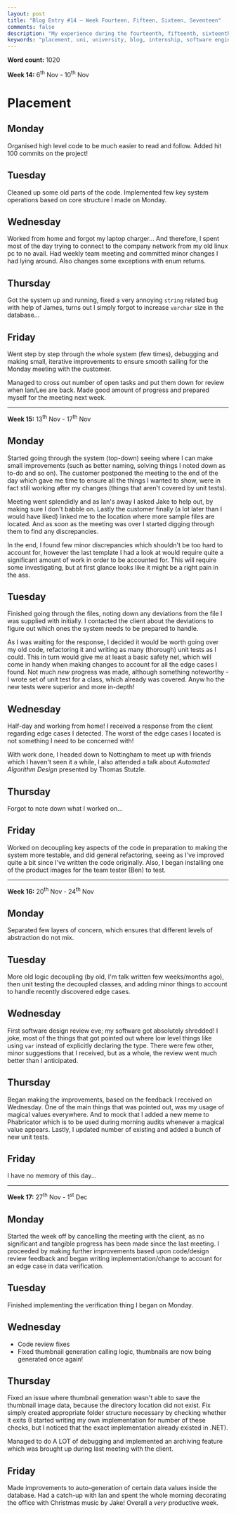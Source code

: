 ```yaml
---
layout: post
title: "Blog Entry #14 – Week Fourteen, Fifteen, Sixteen, Seventeen"
comments: false
description: "My experience during the fourteenth, fifteenth, sixteenth and seventeenth week of the placement"
keywords: "placement, uni, university, blog, internship, software engineering, software development, week fourteen, week fifteen, phabricator, software development life cycle, c#, sql, subversion, svn, code review, debugging, christmas, fixes, music, automated algorithm design"
---
```


**Word count:** 1020

**Week 14:** 6<sup>th</sup> Nov - 10<sup>th</sup> Nov

# Placement
## Monday
Organised high level code to be much easier to read and follow. Added hit 100 commits on the project!

## Tuesday
Cleaned up some old parts of the code. Implemented few key system operations based on core structure I made on Monday.

## Wednesday
Worked from home and forgot my laptop charger... And therefore, I spent most of the day trying to connect to the company network from my old linux pc to no avail. Had weekly team meeting and committed minor changes I had lying around. Also changes some exceptions with enum returns.

## Thursday
Got the system up and running, fixed a very annoying `string` related bug with help of James, turns out I simply forgot to increase `varchar` size in the database... 

## Friday
Went step by step through the whole system (few times), debugging and making small, iterative improvements to ensure smooth sailing for the Monday meeting with the customer.

Managed to cross out number of open tasks and put them down for review when Ian/Lee are back. Made good amount of progress and prepared myself for the meeting next week.

---

**Week 15:** 13<sup>th</sup> Nov - 17<sup>th</sup> Nov

## Monday
Started going through the system (top-down) seeing where I can make small improvements (such as better naming, solving things I noted down as to-do and so on). The customer postponed the meeting to the end of the day which gave me time to ensure all the things I wanted to show, were in fact still working after my changes (things that aren't covered by unit tests).

Meeting went splendidly and as Ian's away I asked Jake to help out, by making sure I don't babble on. Lastly the customer finally (a lot later than I would have liked) linked me to the location where more sample files are located. And as soon as the meeting was over I started digging through them to find any discrepancies.

In the end, I found few minor discrepancies which shouldn't be too hard to account for, however the last template I had a look at would require quite a significant amount of work in order to be accounted for. This will require some investigating, but at first glance looks like it might be a right pain in the ass.

## Tuesday
Finished going through the files, noting down any deviations from the file I was supplied with initially. I contacted the client about the deviations to figure out which ones the system needs to be prepared to handle.

As I was waiting for the response, I decided it would be worth going over my old code, refactoring it and writing as many (thorough) unit tests as I could. This in turn would give me at least a basic safety net, which will come in handy when making changes to account for all the edge cases I found. Not much *new* progress was made, although something noteworthy - I wrote set of unit test for a class, which already was covered. Anyw ho the new tests were superior and more in-depth!

## Wednesday
Half-day and working from home! I received a response from the client regarding edge cases I detected. The worst of the edge cases I located is not something I need to be concerned with!

With work done, I headed down to Nottingham to meet up with friends which I haven't seen it a while, I also attended a talk about *Automated Algorithm Design* presented by Thomas Stutzle.

## Thursday
Forgot to note down what I worked on...

## Friday
Worked on decoupling key aspects of the code in preparation to making the system more testable, and did general refactoring, seeing as I've improved quite a bit since I've written the code originally. Also, I began installing one of the product images for the team tester (Ben) to test.

---

**Week 16:** 20<sup>th</sup> Nov - 24<sup>th</sup> Nov

## Monday
Separated few layers of concern, which ensures that different levels of abstraction do not mix.

## Tuesday
More old logic decoupling (by old, I'm talk written few weeks/months ago), then unit testing the decoupled classes, and adding minor things to account to handle recently discovered edge cases.

## Wednesday
First software design review eve; my software got absolutely shredded! I joke, most of the things that got pointed out where low level things like using `var` instead of explicitly declaring the type. There were few other, minor suggestions that I received, but as a whole, the review went much better than I anticipated.

## Thursday
Began making the improvements, based on the feedback I received on Wednesday. One of the main things that was pointed out, was my usage of magical values everywhere. And to mock that I added a new meme to Phabricator which is to be used during morning audits whenever a magical value appears. Lastly, I updated number of existing and added a bunch of new unit tests.

## Friday
I have no memory of this day...

---

**Week 17:** 27<sup>th</sup> Nov - 1<sup>st</sup> Dec

## Monday
Started the week off by cancelling the meeting with the client, as no significant and tangible progress has been made since the last meeting. I proceeded by making further improvements based upon code/design review feedback and began writing implementation/change to account for an edge case in data verification.

## Tuesday
Finished implementing the verification thing I began on Monday.

## Wednesday

- Code review fixes
- Fixed thumbnail generation calling logic, thumbnails are now being generated once again!

## Thursday
Fixed an issue where thumbnail generation wasn't able to save the thumbnail image data, because the directory location did not exist. Fix simply created appropriate folder structure necessary by checking whether it exits (I started writing my own implementation for number of these checks, but I noticed that the exact implementation already existed in .NET).

Managed to do A LOT of debugging and implemented an archiving feature which was brought up during last meeting with the client.

## Friday
Made improvements to auto-generation of certain data values inside the database. Had a catch-up with Ian and spent the whole morning decorating the office with Christmas music by Jake! Overall a *very* productive week.
